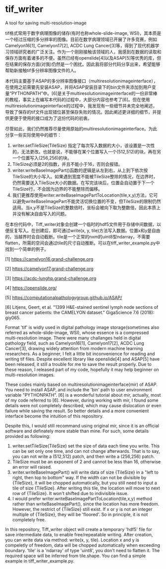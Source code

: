 # tif_writer
A tool for saving multi-resolution-image

tif格式常用于数字病理图像的储存(有时也称whole-slide-image, WSI)，其本质是一个经过压缩的多分辨率的图像。目前在数字病理领域已开展了许多竞赛，例如Camelyon16[1], Camelyon17[2], ACDC Lung Cancer[3]等，得到了现代机器学习领域研究者的广泛关注。作为一个刚刚接触该领域的人，我感到在数据的读取和保存方面有着诸多的不便。虽然已经有openslide[4]以及ASAP[5]等优秀的库，但在结果的保存方面(对我)仍然是一个困扰。因此我将部分代码分享出来，希望能够帮助新接触tif多分辨率图像文件的人。

本代码主要基于ASAP的多分辨率图像接口（multiresolutionimageinterface），在使用之前需要先安装ASAP，并将ASAP安装目录下的bin文件夹添加到用户变量“PYTHONPATH”中。[6]是关于multiresolutionimageinterface的一份非常棒的教程，事实上在编写本代码的过程中，大部分内容也参考了[6]。但在使用multiresolutionimageinterface的过程中，我发现有一些细节并未完全地阐述，导致了保存的tif文件出现错位甚至保存失败的情况。因此阐述更详细的细节，并提供更便于使用的接口成为了这份代码的初衷。

尽管如此，我们仍然推荐尽量使用原始的multiresolutionimageinterface。为此分享一些实际使用中的细节：
1. writer.setTileSize(TileSize) 指定了每次写入数据的大小，该设置是一次性的，无法更改。也就是说，不能够在某个位置写入一个(512,512)的块，再在另一个位置写入(256,256)的块。
2. TileSize必须是2的指数，并且不能小于16，否则会报错。
3. writer.writeBaseImagePart()函数的逻辑是从左到右，从上到下依次按TileSize的大小写入。如果遇到宽度不能被TileSize整除的情况，在边界时，仍然需要送入TileSize大小的数据。在写完该块后，位置会自动置于下一个TileSize行，不会因为边界的不能整除而偏移。
4. 我们更推荐使用writer.writeBaseImagePartToLocation(tile,x,y)方法，它可以避免writeBaseImagePart不能灵活切换位置的不变，但TileSize的限制仍然适用。当x,y不是TileSize的整数倍时，坐标会被向下取为整数倍，因此本质上并没有解决自由写入的问题。

在本份代码中，Tiff_writer对象会创建一个临时的hdf5文件用于存储中间数据，以便反复写入。在创建后，即可通过write(x, y, tile)方法写入数据。位置x和y是自由的，当越界时会自动截断。tile是一个正常的nxm的uint8型ndarray，不需要flatten，所需的空间会通过tile的尺寸自动推断。可以在tiff_writer_example.py中找到一个简单的例子。

[1] https://camelyon16.grand-challenge.org

[2] https://camelyon17.grand-challenge.org

[3] https://acdc-lunghp.grand-challenge.org

[4] https://openslide.org/

[5] https://computationalpathologygroup.github.io/ASAP/

[6] Litjens, Geert, et al. "1399 H&E-stained sentinel lymph node sections of breast cancer patients: the CAMELYON dataset." GigaScience 7.6 (2018): giy065.

Format 'tif' is widly used in digital pathology image storage(sometimes also referred as whole-slide-image, WSI), whose essence is a compressed multi-resolution image. There were many challanges held in digital pathology field, such as Camelyon16[1], Camelyon17[2], ACDC Lung Cancer[3], drawing widely attention from modern machine learning researchers. As a beginner, I felt a little bit inconvenience for reading and writing tif files. Despite excellent library like openslide[4] and ASAP[5] have been released, it still a trouble for me to save the result properly. Due to these reason, I released part of my code, hopefully it may help beginner on multi-resolution images.

These codes mainly based on multiresolutionimageinterface(mir) of ASAP. You need to install ASAP, and include the 'bin' path to user environment variable "PYTHONPATH". [6] is a wonderful tutorial about mir, actually, most of my code referred to [6]. However, during working with mir, I found some details were not completely described, which may cause dislocation or even failure while saving the result. So better details and a more convenient interface become the intuition of this repository.

Despite this, I would still recommand using original mir, since it is an official software and definately more stable than mine. For such, some details provided as following:
1. writer.setTileSize(TileSize) set the size of data each time you write. This can be set only one time, and can not change afterwards. That is to say, you can not write a (512,512) patch, and then write a (256,256) patch.
2. TileSize must be an exponent of 2 and cannot be less than 16, otherwise an error will raised.
3. writer.writeBaseImagePart() will write data of size {TileSize} in a "left to right, then top to bottom" way. If the width can not be divisible by {TileSize}, it will be chopped automatically, but you still need to input a tile of size {TileSize}. After writing this tile, the location will move to next row of {TileSize}. It won't shifted due to indivisible issue.
4. I would prefer writer.writeBaseImagePartToLocation(tile,x,y) method rather than writeBaseImagePart(), since the location has more freedom. However, the restrict of {TileSize} still exist. If x or y is not an integer multiple of {TileSize}, they will be 'floored'. So in principle, it is not completely free.

In this repository, Tiff_writer object will create a temporary 'hdf5' file for save intermediate data, to enable free/repeatable writing. After creation, you can write data via method: write(x, y, tile). Location x and y is compeletly of freedom, data will be chopped automatically when exceeding boundary. 'tile' is a 'ndarray' of type 'uint8', you don't need to flatten it. The required space will be inferred from tile.shape. You can find a simple example in tiff_writer_example.py.
